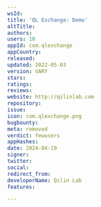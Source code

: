 ```yaml
---
wsId: 
title: 'QL Exchange: Demo'
altTitle: 
authors: 
users: 10
appId: com.qlexchange
appCountry: 
released: 
updated: 2022-05-03
version: VARY
stars: 
ratings: 
reviews: 
website: http://qilinlab.com
repository: 
issue: 
icon: com.qlexchange.png
bugbounty: 
meta: removed
verdict: fewusers
appHashes: 
date: 2024-04-19
signer: 
twitter: 
social: 
redirect_from: 
developerName: Qilin Lab
features: 

---
```


